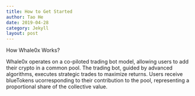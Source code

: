 ```yaml
---
title: How to Get Started
author: Tao He
date: 2019-04-28
category: Jekyll
layout: post
---
```


 How Whale0x Works?

Whale0x operates on a co-piloted trading bot model, allowing users to add their crypto in a common pool. The trading bot, guided by advanced algorithms, executes strategic trades to maximize returns. Users receive blueTokens ucorresponding to their contribution to the pool, representing a proportional share of the collective value.

